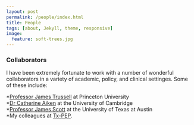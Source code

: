 ```yaml
---
layout: post
permalink: /people/index.html
title: People 
tags: [about, Jekyll, theme, responsive]
image:
  feature: soft-trees.jpg
---
```


###  Collaborators

I have been extremely fortunate to work with a number of wonderful
collaborators in a variety of academic, policy, and clinical
settinges. Some of these include: 

 *[Professor James Trussell](http://www.princeton.edu/~trussell/) at
 Princeton University  
*[Dr Catherine Aiken](http://www.obgyn.cam.ac.uk/staff/senior-staff/dr-catherine-aiken/)
 at the University of Cambridge  
*[Professor James Scott](http://jgscott.github.io) at the University
of Texas at Austin  
*My colleagues at [Tx-PEP](http://www.utexas.edu/cola/orgs/txpep/).


